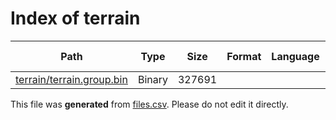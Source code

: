 # Index of terrain

| Path | Type | Size | Format | Language | DiE Info | Notes | Hash |
| --- | --- | --- | --- | --- | --- | --- | --- |
| [terrain/terrain.group.bin](./terrain/terrain.group.bin) | Binary | 327691 |  |  |  |  | cc63acf834d47486c25b3eeacdf320c229f60248c8259aef925934f39bae41f3 |


This file was **generated** from [files.csv](../../../../../../../../../files.csv). Please do not edit it directly.

